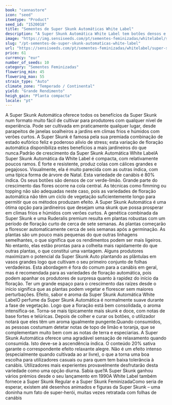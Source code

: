 ```yaml
---
book: "cannastore"
icon: "seed"
itemtype: "Product"
seed_id: "1520018"
title: "Sementes de Super Skunk Automáticas White Label"
description: "A Super Skunk Automática White Label tem botões densos e um aroma tipo skunk. Floresce na maioria dos climas, no interior e ao ar livre, em 45- 55 dias."
image: "https://img.sensiseeds.com/pt/sementes-feminizadas/whitelabel/super-skunk-autoflowering-image.png"
slug: "/pt-sementes-de-super-skunk-automaticas-white-label"
url: "https://sensiseeds.com/pt/sementes-feminizadas/whitelabel/super-skunk-autoflowering?a_aid=cannastore"
price: 61
currency: "eur"
number_of_seeds: 10
category: "Sementes Feminizadas"
flowering_min: 45
flowering_max: 55
strain_type: "Auto"
climate_zone: "Temperado / Continental"
yield: "Grande Rendimento"
heigh_gain: "Planta compacta"
locale: "pt"
---
```

A Super Skunk Automática oferece todos os benefícios da Super Skunk num formato muito fácil de cultivar para produtores com qualquer nível de experiência. Pode ser cultivada em praticamente qualquer lugar, desde parapeitos de janelas soalheiros a jardins em climas frios e húmidos com verões curtos. A Super Skunk é famosa pela sua premiada combinação de estado eufórico feliz e poderoso alívio de stress; esta variação de floração automática disponibiliza estes benefícios a mais jardineiros do que nunca.Padrão de crescimento da Super Skunk Automática White LabelA Super Skunk Automática da White Label é compacta, com relativamente poucos ramos. É forte e resistente, produz colas com cálices grandes e pegajosos. Visualmente, ela é muito parecida com as outras índica, com uma típica forma de árvore de Natal. Esta variedade de canábis é 80% índica. Os seus botões são densos de cor verde-limão. Grande parte do crescimento das flores ocorre na cola central. As técnicas como fimming ou topping não são adequadas neste caso, pois as variedades de floração automática não têm um ciclo de vegetação suficientemente longo para permitir que os métodos produzam efeito. A Super Skunk Automática é uma ótima opção para jardineiros que desejam uma skunk que possa prosperar em climas frios e húmidos com verões curtos. A genética combinada da Super Skunk e uma Ruderalis premium resulta em plantas robustas com um período de floração curto de cerca de sete semanas. As plantas começarão a florescer automaticamente cerca de seis semanas após a germinação. As plantas são um pouco mais pequenas do que outras linhagens semelhantes, o que significa que os rendimentos podem ser mais ligeiros. No entanto, elas estão prontas para a colheita mais rapidamente do que outras plantas, o que constitui uma vantagem. Alguns produtores maximizam o potencial da Super Skunk Auto plantando as plântulas em vasos grandes logo que cultivam o seu primeiro conjunto de folhas verdadeiras. Esta abordagem é fora do comum para a canábis em geral, mas é recomendada para as variedades de floração automática, pois podem apanhar os produtores de surpresa quanto à rapidez do início da floração. Ter um grande espaço para o crescimento das raízes desde o início significa que as plantas podem vegetar e florescer sem maiores perturbações. Efeito, sabor e aroma da Super Skunk Automática White LabelO perfume da Super Skunk Automática é normalmente suave durante a fase de vegetação. Logo que a floração está bem consolidada, o aroma intensifica-se. Torna-se mais tipicamente mais skunk e doce, com notas de base fortes e telúricas. Depois de colher e curar os botões, o utilizador notará que eles têm um aroma igualmente pungente.Quando consumidos, as pessoas costumam detetar notas de topo de limão e toranja, que se complementam muito bem com as notas de terra e especiarias. A Super Skunk Automática oferece uma agradável sensação de relaxamento quando consumida. Isto deve-se à ascendência índica. O conteúdo 20% sativa garante o correspondente efeito relaxante alegre. Não é um efeito intenso (especialmente quando cultivada ao ar livre), o que a torna uma boa escolha para utilizadores casuais ou para quem tem baixa tolerância à canábis. Utilizadores mais experientes provavelmente desfrutarão desta variedade como uma opção diurna. Sabia que?A Super Skunk ganhou vários prémios desde o seu lançamento em 1990A White Label também fornece a Super Skunk Regular e a Super Skunk FeminizadaComo seria de esperar, existem até desenhos animados e figuras da Super Skunk – uma doninha num fato de super-herói, muitas vezes retratada com folhas de canábis
